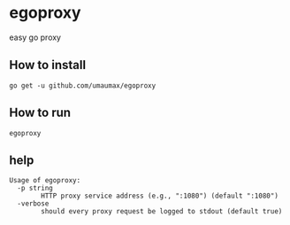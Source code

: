 # egoproxy
easy go proxy

## How to install

```
go get -u github.com/umaumax/egoproxy
```

## How to run
```
egoproxy
```

## help
```
Usage of egoproxy:
  -p string
    	HTTP proxy service address (e.g., ":1080") (default ":1080")
  -verbose
    	should every proxy request be logged to stdout (default true)
```
